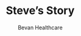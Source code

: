 ---
title: Steve’s Story
subtitle: Bevan Healthcare
category: documentary
code: <iframe src="https://player.vimeo.com/video/435726494?color=b4d7ad&title=0&byline=0&portrait=0" width="640" height="360" frameborder="0" allow="autoplay; fullscreen" allowfullscreen></iframe>
---